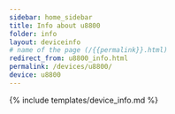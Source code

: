 ```yaml
---
sidebar: home_sidebar
title: Info about u8800
folder: info
layout: deviceinfo
# name of the page (/{{permalink}}.html)
redirect_from: u8800_info.html
permalink: /devices/u8800/
device: u8800
---
```

{% include templates/device_info.md %}
